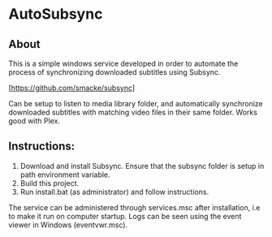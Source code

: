 # AutoSubsync

## About
This is a simple windows service developed in order to automate the process of synchronizing downloaded subtitles using Subsync.

[https://github.com/smacke/subsync]

Can be setup to listen to media library folder, and automatically synchronize downloaded subtitles with matching video files in their same folder. Works good with Plex.

## Instructions:
1) Download and install Subsync. Ensure that the subsync folder is setup in path environment variable.
2) Build this project.
3) Run install.bat (as administrator) and follow instructions.

The service can be administered through services.msc after installation, i.e to make it run on computer startup. Logs can be seen using the event viewer in Windows (eventvwr.msc).